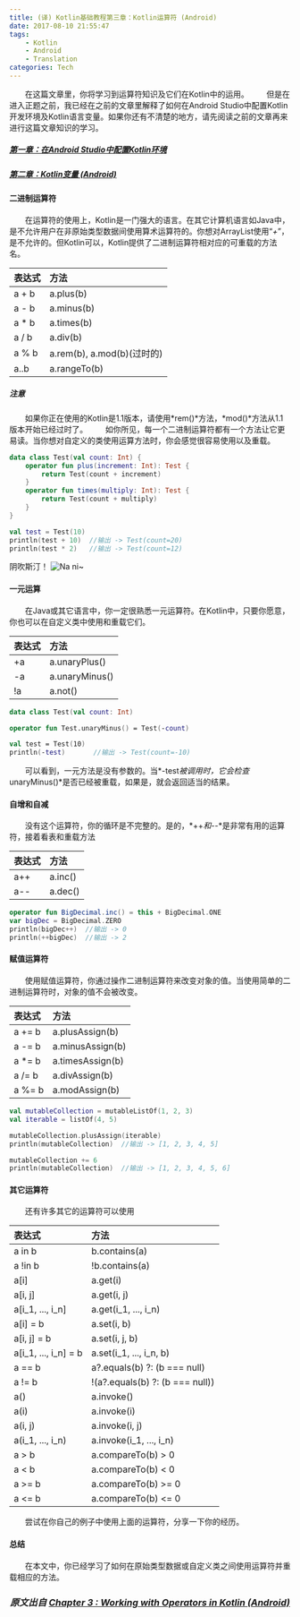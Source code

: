 ```yaml
---
title: (译) Kotlin基础教程第三章：Kotlin运算符 (Android)
date: 2017-08-10 21:55:47
tags: 
    - Kotlin
    - Android
    - Translation
categories: Tech
---
```

&#8195;&#8195;在这篇文章里，你将学习到运算符知识及它们在Kotlin中的运用。
&#8195;&#8195;但是在进入正题之前，我已经在之前的文章里解释了如何在Android Studio中配置Kotlin开发环境及Kotlin语言变量。如果你还有不清楚的地方，请先阅读之前的文章再来进行这篇文章知识的学习。
##### [第一章：在Android Studio中配置Kotlin环境][1]
##### [第二章：Kotlin变量 (Android)][2]
#### 二进制运算符
&#8195;&#8195;在运算符的使用上，Kotlin是一门强大的语言。在其它计算机语言如Java中，是不允许用户在非原始类型数据间使用算术运算符的。你想对ArrayList使用“*+*”，是不允许的。但Kotlin可以，Kotlin提供了二进制运算符相对应的可重载的方法名。

| 表达式   | 方法                       |
| :------- | :-------------------------|
| a + b   | a.plus(b)                 |
| a - b   | a.minus(b)                |
| a * b   | a.times(b)                |
| a / b   | a.div(b)                  |
| a % b   | a.rem(b), a.mod(b)(过时的) |
| a..b    | a.rangeTo(b)              |
##### 注意
&#8195;&#8195;如果你正在使用的Kotlin是1.1版本，请使用*rem()*方法，*mod()*方法从1.1版本开始已经过时了。
&#8195;&#8195;如你所见，每一个二进制运算符都有一个方法让它更易读。当你想对自定义的类使用运算方法时，你会感觉很容易使用以及重载。
``` kotlin
data class Test(val count: Int) {
    operator fun plus(increment: Int): Test {
        return Test(count + increment)
    }
    operator fun times(multiply: Int): Test {
        return Test(count + multiply)
    }
}

val test = Test(10)
println(test + 10)  //输出 -> Test(count=20)
println(test * 2)   //输出 -> Test(count=12)
```
<!-- more -->
阴吹斯汀！
![Na ni~](1.gif)
#### 一元运算
&#8195;&#8195;在Java或其它语言中，你一定很熟悉一元运算符。在Kotlin中，只要你愿意，你也可以在自定义类中使用和重载它们。

| 表达式   | 方法                |
| :------- | :------------------|
| +a   | a.unaryPlus()          |
| -a   | a.unaryMinus()         |
| !a   | a.not()                |

``` kotlin
data class Test(val count: Int)

operator fun Test.unaryMinus() = Test(-count)

val test = Test(10)
println(-test)       //输出 -> Test(count=-10)
```
&#8195;&#8195;可以看到，一元方法是没有参数的。当*-test*被调用时，它会检查*unaryMinus()*是否已经被重载，如果是，就会返回适当的结果。
#### 自增和自减
&#8195;&#8195;没有这个运算符，你的循环是不完整的。是的，*++*和*--*是非常有用的运算符，接着看表和重载方法

| 表达式   | 方法                |
| :------- | :------------------|
| a++   | a.inc()         |
| a--   | a.dec()         |
``` kotlin
operator fun BigDecimal.inc() = this + BigDecimal.ONE
var bigDec = BigDecimal.ZERO
println(bigDec++)  //输出 -> 0
println(++bigDec)  //输出 -> 2
```
#### 赋值运算符
&#8195;&#8195;使用赋值运算符，你通过操作二进制运算符来改变对象的值。当使用简单的二进制运算符时，对象的值不会被改变。

| 表达式   | 方法                       |
| :------- | :-------------------------|
| a += b   | a.plusAssign(b)                 |
| a -= b   | a.minusAssign(b)                |
| a *= b   | a.timesAssign(b)                |
| a /= b   | a.divAssign(b)                  |
| a %= b   | a.modAssign(b)                  |
``` kotlin
val mutableCollection = mutableListOf(1, 2, 3)
val iterable = listOf(4, 5)

mutableCollection.plusAssign(iterable)
println(mutableCollection)  //输出 -> [1, 2, 3, 4, 5]

mutableCollection += 6
println(mutableCollection)  //输出 -> [1, 2, 3, 4, 5, 6]
```
#### 其它运算符
&#8195;&#8195;还有许多其它的运算符可以使用

| 表达式   | 方法                       |
| :------- | :-------------------------|
| a in b   | b.contains(a)                 |
| a !in b   | !b.contains(a)                |
| a[i]  | a.get(i)                |
| a[i, j]   | a.get(i, j)                 |
| a[i_1, ..., i_n]   | a.get(i_1, ..., i_n) |
| a[i] = b   | a.set(i, b)              |
| a[i, j] = b   | a.set(i, j, b)              |
| a[i_1, ..., i_n] = b   | a.set(i_1, ..., i_n, b)              |
| a == b   | a?.equals(b) ?: (b === null)              |
| a != b   | !(a?.equals(b) ?: (b === null))              |
| a()   | a.invoke()              |
| a(i)   | a.invoke(i)              |
| a(i, j)   | a.invoke(i, j)              |
| a(i_1, ..., i_n)   | a.invoke(i_1, ..., i_n)              |
| a > b   | a.compareTo(b) > 0             |
| a < b   | a.compareTo(b) < 0              |
| a >= b   | a.compareTo(b) >= 0              |
| a <= b   | a.compareTo(b) <= 0              |
&#8195;&#8195;尝试在你自己的例子中使用上面的运算符，分享一下你的经历。
#### 总结
&#8195;&#8195;在本文中，你已经学习了如何在原始类型数据或自定义类之间使用运算符并重载相应的方法。
&#8195;&#8195;
&#8195;&#8195;
&#8195;&#8195;

### <center>*原文出自 [Chapter 3 : Working with Operators in Kotlin (Android)][3]*</center>


[1]: https://chuyao.github.io/2017/08/10/kotlin-android-tutorial-1/
[2]: https://chuyao.github.io/2017/08/10/kotlin-android-tutorial-2/
[3]: http://chintanrathod.com/chapter-3-working-with-operators-in-kotlin-android/
